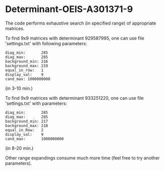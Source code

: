 # Determinant-OEIS-A301371-9

The code performs exhaustive search (in specified range) of appropriate matrices.

To find 9x9 matrices with determinant 929587995, one can use file 'settings.txt' with following parameters:
```text
diag_min:       285
diag_max:       285
background_min: 216
background_max: 219
equal_in_row:   1
display_val:    9
cand_max: 1000000000
```
(in 3-10 min.)

To find 9x9 matrices with determinant 933251220, one can use file 'settings.txt' with parameters:
```text
diag_min:       285
diag_max:       285
background_min: 217
background_max: 218
equal_in_Row:   2
display_val:    9
cand_max:       1000000000
```
(in 8-20 min.)

Other range expandings consume much more time (feel free to try another parameters).


